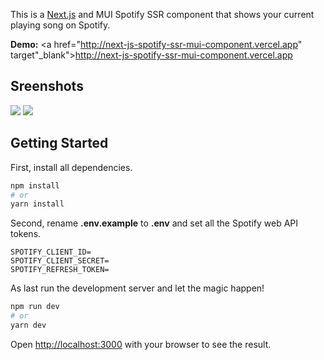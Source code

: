 This is a [Next.js](https://nextjs.org/) and MUI Spotify SSR component that shows your current playing song on Spotify.

**Demo:** <a href="http://next-js-spotify-ssr-mui-component.vercel.app" target"_blank">http://next-js-spotify-ssr-mui-component.vercel.app</a>

## Sreenshots

<img src="https://tomsmits.nl/assets/component-1.png">

<img src="https://tomsmits.nl/assets/component-2.png">

## Getting Started

First, install all dependencies.

```bash
npm install
# or
yarn install
```

Second, rename **.env.example** to **.env** and set all the Spotify web API tokens.

```shell
SPOTIFY_CLIENT_ID=
SPOTIFY_CLIENT_SECRET=
SPOTIFY_REFRESH_TOKEN=
```

As last run the development server and let the magic happen!

```bash
npm run dev
# or
yarn dev
```

Open [http://localhost:3000](http://localhost:3000) with your browser to see the result.
